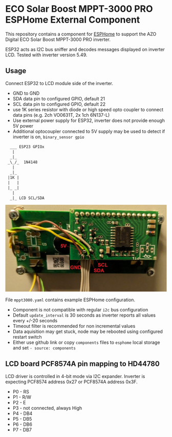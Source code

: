 # ECO Solar Boost MPPT-3000 PRO ESPHome External Component

This repository contains a component for [ESPHome](https://esphome.io/)
to support the AZO Digital ECO Solar Boost MPPT-3000 PRO inverter.

ESP32 acts as I2C bus sniffer and decodes messages displayed on inverter LCD. Tested with inverter version 5.49.

## Usage
Connect ESP32 to LCD module side of the inverter.
 - GND to GND
 - SDA data pin to configured GPIO, default 21
 - SCL data pin to configured GPIO, default 22
 - use 1K series resistor with diode or high speed opto coupler to connect data pins (e.g. 2ch VO0631T, 2x 1ch 6N137-L)
 - Use external power supply for ESP32, inverter does not provide enough 5V power
 - Additional optocoupler connected to 5V supply may be used to detect if inverter is on, `binary_sensor gpio`
```
  ___ ESP23 GPIOx
   |
  _|_
 _\_/_  1N4148
   |
  _|_
 |1K |
 |   |
 |_ _|
   |
  _|_ LCD SCL/SDA
```

![Diagram](./img/MPPT3000-LCD-wire.jpg)

File `mppt3000.yaml` contains example ESPHome configuration.
 - Component is not compatible with regular `i2c` bus configuration
 - Default `update_interval` is 30 seconds as inverter reports all values every +/-20 seconds
 - Timeout filter is recommended for non incremental values
 - Data aquisition may get stuck, node may be rebooted using configured restart switch
 - Either use github link or copy `components` files to `esphome` local storage and set `- source: components`

## LCD board PCF8574A pin mapping to HD44780
LCD driver is controlled in 4-bit mode via I2C expander. Inverter is expecting PCF8574 address 0x27 or PCF8574A address 0x3F.
 - P0 - RS
 - P1 - R/W
 - P2 - E
 - P3 - not connected, always High
 - P4 - DB4
 - P5 - DB5
 - P6 - DB6
 - P7 - DB7
